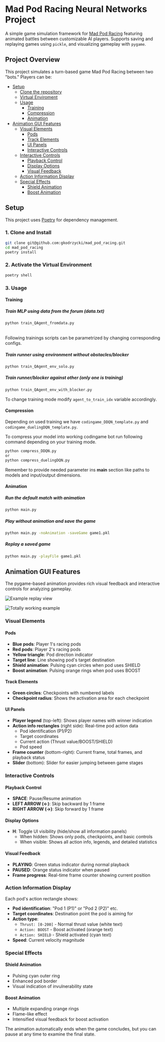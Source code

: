 # Mad Pod Racing Neural Networks Project

A simple game simulation framework for [Mad Pod Racing](https://www.codingame.com/multiplayer/bot-programming/mad-pod-racing) featuring animated battles between customizable AI players. Supports saving and replaying games using `pickle`, and visualizing gameplay with `pygame`.

## Project Overview

This project simulates a turn-based game Mad Pod Racing between two "bots." Players can be:

- [Setup](#setup)
  - [Clone the repository](#1-clone-and-install)
  - [Virtual Enviroment](#2-activate-the-virtual-environment)
  - [Usage](#3-usage)
    - [Training](#training)
    - [Compression](#compression)
    - [Animation](#animation)
- [Animation GUI Features](#animation-gui-features)
  - [Visual Elements](#visual-elements)
    - [Pods](#pods)
    - [Track Elements](#track-elements)
    - [UI Panels](#ui-panels)
    - [Interactive Controls](#interactive-controls)
  - [Interactive Controls](#interactive-controls)
    - [Playback Control](#playback-control)
    - [Display Options](#display-options)
    - [Visual Feedback](#visual-feedback)
  - [Action Information Display](#action-information-display)
  - [Special Effects](#special-effects)
    - [Shield Animation](#shield-animation)
    - [Boost Animation](#boost-animation)

## Setup
This project uses [Poetry](https://python-poetry.org/) for dependency management.

### 1. Clone and Install
```bash
git clone git@github.com:gkodrzycki/mad_pod_racing.git
cd mad_pod_racing
poetry install
```

### 2. Activate the Virtual Environment
```bash
poetry shell
```

### 3. Usage
#### Training
##### Train MLP using data from the forum (data.txt)
```bash
python train_QAgent_fromdata.py
```
\
Following trainings scripts can be parametrized by changing corresponding configs.

##### Train runner using environment without obstacles/blocker
```bash
python train_QAgent_env_solo.py
```

##### Train runner/blocker against other (only one is training)
```bash
python train_QAgent_env_with_blocker.py
```

To change training mode modify `agent_to_train_idx` variable accordingly.
#### Compression
Depending on used training we have `codingame_DDQN_template.py` and `codingame_duelingDQN_template.py`.

To compress your model into working codingame bot run following command depending on your training mode.
```bash
python compress_DDQN.py
or
python compress_duelingDQN.py
```

Remember to provide needed parameter ins **main** section like paths to models and input/output dimensions.

#### Animation
##### Run the default match with animation
```bash
python main.py
```

##### Play without animation and save the game
```bash
python main.py -noAnimation -saveGame game1.pkl
```

##### Replay a saved game
```bash
python main.py -playFile game1.pkl
```

## Animation GUI Features

The pygame-based animation provides rich visual feedback and interactive controls for analyzing gameplay.

![Example replay view](assets/replay-view.png)

![Totally working example](assets/funny_moment.gif)

### Visual Elements

#### Pods
- **Blue pods**: Player 1's racing pods
- **Red pods**: Player 2's racing pods
- **Yellow triangle**: Pod direction indicator
- **Target line**: Line showing pod's target destination
- **Shield animation**: Pulsing cyan circles when pod uses SHIELD
- **Boost animation**: Pulsing orange rings when pod uses BOOST

#### Track Elements
- **Green circles**: Checkpoints with numbered labels
- **Checkpoint radius**: Shows the activation area for each checkpoint

#### UI Panels
- **Player legend** (top-left): Shows player names with winner indication
- **Action info rectangles** (right side): Real-time pod action data
  - Pod identification (P1/P2)
  - Target coordinates
  - Current action (Thrust value/BOOST/SHIELD)
  - Pod speed
- **Frame counter** (bottom-right): Current frame, total frames, and playback status
- **Slider** (bottom): Slider for easier jumping between game stages

### Interactive Controls

#### Playback Control
- **SPACE**: Pause/Resume animation
- **LEFT ARROW (←)**: Skip backward by 1 frame
- **RIGHT ARROW (→)**: Skip forward by 1 frame

#### Display Options
- **H**: Toggle UI visibility (hide/show all information panels)
  - When hidden: Shows only pods, checkpoints, and basic controls
  - When visible: Shows all action info, legends, and detailed statistics

#### Visual Feedback
- **PLAYING**: Green status indicator during normal playback
- **PAUSED**: Orange status indicator when paused
- **Frame progress**: Real-time frame counter showing current position

### Action Information Display
Each pod's action rectangle shows:
- **Pod identification**: "Pod 1 (P1)" or "Pod 2 (P2)" etc.
- **Target coordinates**: Destination point the pod is aiming for
- **Action type**:
  - `Thrust: [0-200]` - Normal thrust value (white text)
  - `Action: BOOST` - Boost activated (orange text)
  - `Action: SHIELD` - Shield activated (cyan text)
- **Speed**: Current velocity magnitude

### Special Effects

#### Shield Animation
- Pulsing cyan outer ring
- Enhanced pod border
- Visual indication of invulnerability state

#### Boost Animation
- Multiple expanding orange rings
- Flame-like effect
- Intensified visual feedback for boost activation

The animation automatically ends when the game concludes, but you can pause at any time to examine the final state.
